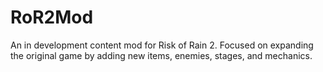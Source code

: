 # RoR2Mod
An in development content mod for Risk of Rain 2. Focused on expanding the original game by adding new items, enemies, stages, and mechanics.
